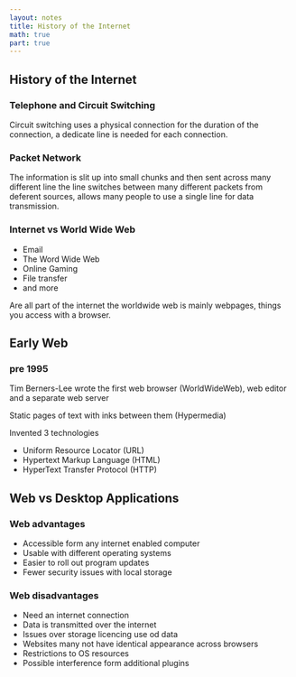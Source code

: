 ```yaml
---
layout: notes
title: History of the Internet
math: true
part: true
---
```


## History of the Internet

### Telephone and Circuit Switching

Circuit switching uses a physical connection for the duration of the connection, a dedicate line is needed for each connection.

### Packet Network

The information is slit up into small chunks and then sent across many different line the line switches between many different packets from deferent sources, allows many people to use a single line for data transmission.

### Internet vs World Wide Web

* Email
* The Word Wide Web
* Online Gaming
* File transfer
* and more

Are all part of the internet the worldwide web is mainly webpages, things you access with a browser.

## Early Web

### pre 1995

Tim Berners-Lee wrote the first web browser (WorldWideWeb), web editor and a separate web server

Static pages of text with inks between them (Hypermedia)

Invented 3 technologies

* Uniform Resource Locator (URL)
* Hypertext Markup Language (HTML)
* HyperText Transfer Protocol (HTTP)

## Web vs Desktop Applications

### Web advantages

* Accessible form any internet enabled computer
* Usable with different operating systems
* Easier to roll out program updates
* Fewer security issues with local storage

###  Web disadvantages
* Need an internet connection
* Data is transmitted over the internet
* Issues over storage licencing use od data
* Websites many not have identical appearance across browsers
* Restrictions to OS resources
* Possible interference form additional plugins